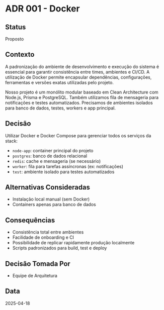 # ADR 001 - Docker

## Status

Proposto

## Contexto

A padronização do ambiente de desenvolvimento e execução do sistema é essencial para garantir consistência entre times, ambientes e CI/CD. A utilização de Docker permite encapsular dependências, configurações, ferramentas e versões exatas utilizadas pelo projeto.

Nosso projeto é um monólito modular baseado em Clean Architecture com Node.js, Prisma e PostgreSQL. Também utilizamos fila de mensageria para notificações e testes automatizados. Precisamos de ambientes isolados para banco de dados, testes, workers e app principal.

## Decisão

Utilizar Docker e Docker Compose para gerenciar todos os serviços da stack:

- `node-app`: container principal do projeto
- `postgres`: banco de dados relacional
- `redis`: cache e mensageria (se necessário)
- `worker`: fila para tarefas assíncronas (ex: notificações)
- `test`: ambiente isolado para testes automatizados

## Alternativas Consideradas

- Instalação local manual (sem Docker)
- Containers apenas para banco de dados

## Consequências

- Consistência total entre ambientes
- Facilidade de onboarding e CI
- Possibilidade de replicar rapidamente produção localmente
- Scripts padronizados para build, test e deploy

## Decisão Tomada Por

- Equipe de Arquitetura

## Data

2025-04-18
